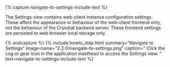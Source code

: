 {% capture navigate-to-settings-include-text %}
<p>
  The Settings view contains web-client instance configuration settings. These
  affect the appearance or behaviour of the web-client frontend only, not the
  behaviour of the Cryostat backend server. These frontend settings are persisted
  to web browser local storage only.
</p>
{% endcapture %}
{% include howto_step.html
  summary="Navigate to Settings"
  image-name="2.2.0/navigate-to-settings.png"
  caption="
    Click the cog or gear icon in the application masthead to access the Settings view.
  "
  text=navigate-to-settings-include-text
%}
